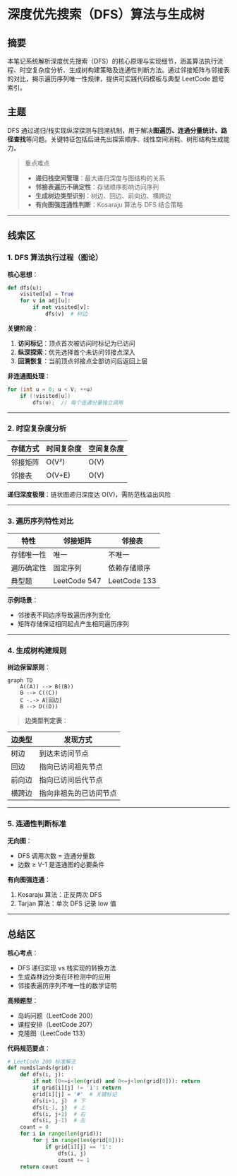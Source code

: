 # 深度优先搜索（DFS）算法与生成树

## 摘要

本笔记系统解析深度优先搜索（DFS）的核心原理与实现细节，涵盖算法执行流程、时空复杂度分析、生成树构建策略及连通性判断方法。通过邻接矩阵与邻接表的对比，揭示遍历序列唯一性规律，提供可实践代码模板与典型 LeetCode 题号索引。

## 主题

DFS 通过递归/栈实现纵深探测与回溯机制，用于解决**图遍历、连通分量统计、路径查找**等问题。关键特征包括后进先出探索顺序、线性空间消耗、树形结构生成能力。

> 重点难点
>
> - **递归栈空间管理**：最大递归深度与图结构的关系
> - **邻接表遍历不确定性**：存储顺序影响访问序列
> - **生成树边类型识别**：树边、回边、前向边、横跨边
> - **有向图强连通性判断**：Kosaraju 算法与 DFS 结合策略

---

## 线索区

### 1. DFS 算法执行过程（图论）

**核心思想**：

```python
def dfs(u):
    visited[u] = True
    for v in adj[u]:
        if not visited[v]:
            dfs(v)  # 树边
```

**关键阶段**：

1. **访问标记**：顶点首次被访问时标记为已访问
2. **纵深探索**：优先选择首个未访问邻接点深入
3. **回溯恢复**：当前顶点邻接点全部访问后返回上层

**非连通图处理**：

```cpp
for (int u = 0; u < V; ++u)
    if (!visited[u])
        dfs(u);  // 每个连通分量独立调用
```

---

### 2. 时空复杂度分析

| 存储方式 | 时间复杂度 | 空间复杂度 |
| -------- | ---------- | ---------- |
| 邻接矩阵 | O(V²)      | O(V)       |
| 邻接表   | O(V+E)     | O(V)       |

**递归深度极限**：链状图递归深度达 O(V)，需防范栈溢出风险

---

### 3. 遍历序列特性对比

| 特性       | 邻接矩阵     | 邻接表       |
| ---------- | ------------ | ------------ |
| 存储唯一性 | 唯一         | 不唯一       |
| 遍历确定性 | 固定序列     | 依赖存储顺序 |
| 典型题     | LeetCode 547 | LeetCode 133 |

**示例场景**：

- 邻接表不同边序导致遍历序列变化
- 矩阵存储保证相同起点产生相同遍历序列

---

### 4. 生成树构建规则

**树边保留原则**：

```mermaid
graph TD
    A((A)) --> B((B))
    B --> C((C))
    C -.-> A[回边]
    B --> D((D))
```

> **边类型判定表**：  

| 边类型 | 发现方式 |  
|----------|------------------------|  
| 树边 | 到达未访问节点 |  
| 回边 | 指向已访问祖先节点 |  
| 前向边 | 指向已访问后代节点 |  
| 横跨边 | 指向非祖先的已访问节点 |

---

### 5. 连通性判断标准

**无向图**：

- DFS 调用次数 = 连通分量数
- 边数 ≥ V-1 是连通图的必要条件

**有向图强连通**：

1. Kosaraju 算法：正反两次 DFS
2. Tarjan 算法：单次 DFS 记录 low 值

---

## 总结区

**核心考点**：

- DFS 递归实现 vs 栈实现的转换方法
- 生成森林边分类在环检测中的应用
- 邻接表遍历序列不唯一性的数学证明

**高频题型**：

- 岛屿问题（LeetCode 200）
- 课程安排（LeetCode 207）
- 克隆图（LeetCode 133）

**代码规范要点**：

```python
# LeetCode 200 标准解法
def numIslands(grid):
    def dfs(i, j):
        if not (0<=i<len(grid) and 0<=j<len(grid[0])): return
        if grid[i][j] != '1': return
        grid[i][j] = '#'  # 关键标记
        dfs(i+1, j)  # 下
        dfs(i-1, j)  # 上
        dfs(i, j+1)  # 右
        dfs(i, j-1)  # 左
    count = 0
    for i in range(len(grid)):
        for j in range(len(grid[0])):
            if grid[i][j] == '1':
                dfs(i, j)
                count += 1
    return count
```
